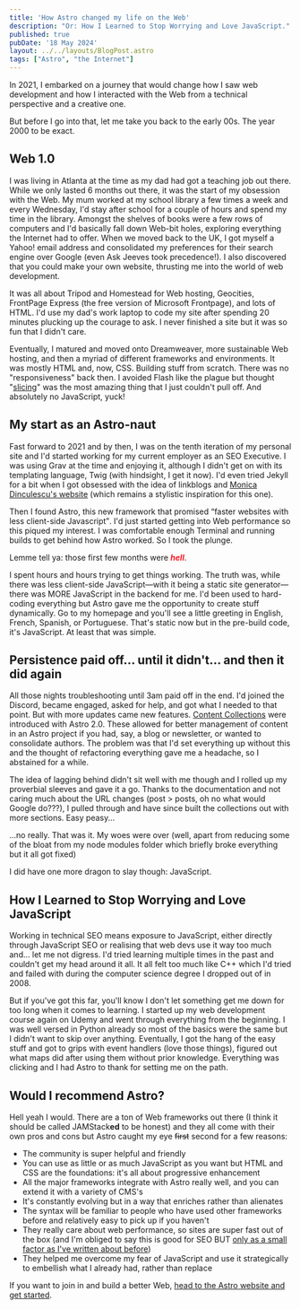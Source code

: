 ```yaml
---
title: 'How Astro changed my life on the Web'
description: "Or: How I Learned to Stop Worrying and Love JavaScript."
published: true
pubDate: '18 May 2024'
layout: ../../layouts/BlogPost.astro
tags: ["Astro", "the Internet"]
---
```


In 2021, I embarked on a journey that would change how I saw web development and how I interacted with the Web from a technical perspective and a creative one.

But before I go into that, let me take you back to the early 00s. The year 2000 to be exact.

## Web 1.0

I was living in Atlanta at the time as my dad had got a teaching job out there. While we only lasted 6 months out there, it was the start of my obsession with the Web. My mum worked at my school library a few times a week and every Wednesday, I'd stay after school for a couple of hours and spend my time in the library. Amongst the shelves of books were a few rows of computers and I'd basically fall down Web-bit holes, exploring everything the Internet had to offer. When we moved back to the UK, I got myself a Yahoo! email address and consolidated my preferences for their search engine over Google (even Ask Jeeves took precedence!). I also discovered that you could make your own website, thrusting me into the world of web development.

It was all about Tripod and Homestead for Web hosting, Geocities, FrontPage Express (the free version of Microsoft Frontpage), and lots of HTML. I'd use my dad's work laptop to code my site after spending 20 minutes plucking up the courage to ask. I never finished a site but it was so fun that I didn't care.

Eventually, I matured and moved onto Dreamweaver, more sustainable Web hosting, and then a myriad of different frameworks and environments. It was mostly HTML and, now, CSS. Building stuff from scratch. There was no "responsiveness" back then. I avoided Flash like the plague but thought "[slicing](https://en.wikipedia.org/wiki/Slicing_(interface_design))" was the most amazing thing that I just couldn't pull off. And absolutely no JavaScript, yuck!

## My start as an Astro-naut

Fast forward to 2021 and by then, I was on the tenth iteration of my personal site and I'd started working for my current employer as an SEO Executive. I was using Grav at the time and enjoying it, although I didn't get on with its templating language, Twig (with hindsight, I get it now). I'd even tried Jekyll for a bit when I got obsessed with the idea of linkblogs and [Monica Dinculescu's website](https://meowni.ca/) (which remains a stylistic inspiration for this one).

Then I found Astro, this new framework that promised <q cite="https://web.archive.org/web/20210426210422/https://astro.build/">faster websites with less client-side Javascript</q>. I'd just started getting into Web performance so this piqued my interest. I was comfortable enough Terminal and running builds to get behind how Astro worked. So I took the plunge.

Lemme tell ya: those first few months were <span style="color:#fc1420;">**_hell_**</span>.

I spent hours and hours trying to get things working. The truth was, while there was less client-side JavaScript&mdash;with it being a static site generator&mdash;there was MORE JavaScript in the backend for me. I'd been used to hard-coding everything but Astro gave me the opportunity to create stuff dynamically. Go to my homepage and you'll see a little greeting in English, French, Spanish, or Portuguese. That's static now but in the pre-build code, it's JavaScript. At least that was simple.

## Persistence paid off... until it didn't... and then it did again

All those nights troubleshooting until 3am paid off in the end. I'd joined the Discord, became engaged, asked for help, and got what I needed to that point. But with more updates came new features. [Content Collections](https://docs.astro.build/en/guides/content-collections/) were introduced with Astro 2.0. These allowed for better management of content in an Astro project if you had, say, a blog or newsletter, or wanted to consolidate authors. The problem was that I'd set everything up without this and the thought of refactoring everything gave me a headache, so I abstained for a while.

The idea of lagging behind didn't sit well with me though and I rolled up my proverbial sleeves and gave it a go. Thanks to the documentation and not caring much about the URL changes (post > posts, oh no what would Google do???), I pulled through and have since built the collections out with more sections. Easy peasy...

...no really. That was it. My woes were over (well, apart from reducing some of the bloat from my node modules folder which briefly broke everything but it all got fixed)

I did have one more dragon to slay though: JavaScript.

## How I Learned to Stop Worrying and Love JavaScript

Working in technical SEO means exposure to JavaScript, either directly through JavaScript SEO or realising that web devs use it way too much and... let me not digress. I'd tried learning multiple times in the past and couldn't get my head around it all. It all felt too much like C++ which I'd tried and failed with during the computer science degree I dropped out of in 2008.

But if you've got this far, you'll know I don't let something get me down for too long when it comes to learning. I started up my web development course again on Udemy and went through everything from the beginning. I was well versed in Python already so most of the basics were the same but I didn't want to skip over anything. Eventually, I got the hang of the easy stuff and got to grips with event handlers (love those things), figured out what maps did after using them without prior knowledge. Everything was clicking and I had Astro to thank for setting me on the path.

## Would I recommend Astro?

Hell yeah I would. There are a ton of Web frameworks out there (I think it should be called JAMStack**ed** to be honest) and they all come with their own pros and cons but Astro caught my eye ~~first~~ second for a few reasons:

* The community is super helpful and friendly
* You can use as little or as much JavaScript as you want but HTML and CSS are the foundations: it's all about progressive enhancement
* All the major frameworks integrate with Astro really well, and you can extend it with a variety of CMS's
* It's constantly evolving but in a way that enriches rather than alienates
* The syntax will be familiar to people who have used other frameworks before and relatively easy to pick up if you haven't
* They really care about web performance, so sites are super fast out of the box (and I'm obliged to say this is good for SEO BUT [only as a small factor as I've written about before](https://lukealexdavis.co.uk/posts/some-caveats-to-seo-and-web-perf/))
* They helped me overcome my fear of JavaScript and use it strategically to embellish what I already had, rather than replace

If you want to join in and build a better Web, [head to the Astro website and get started](https://astro.build/).